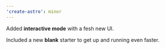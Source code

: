```yaml
---
'create-astro': minor
---
```


Added **interactive mode** with a fesh new UI.

Included a new **blank** starter to get up and running even faster.
